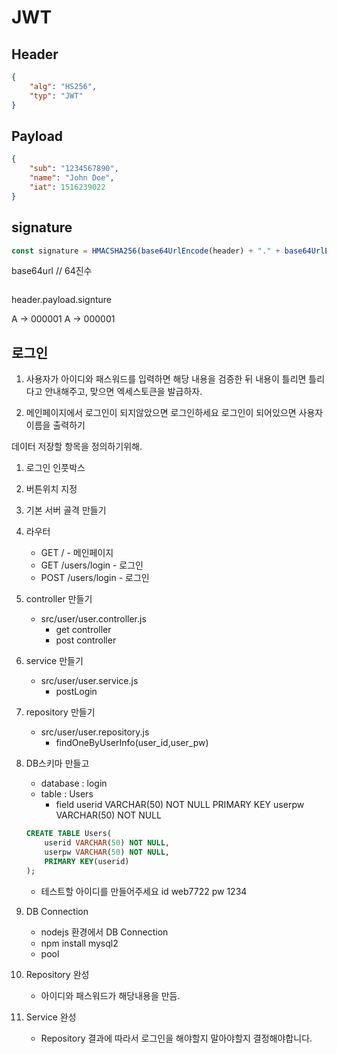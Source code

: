 # JWT

## Header

```json
{
    "alg": "HS256",
    "typ": "JWT"
}
```

## Payload

```json
{
    "sub": "1234567890",
    "name": "John Doe",
    "iat": 1516239022
}
```

## signature

```js
const signature = HMACSHA256(base64UrlEncode(header) + "." + base64UrlEncode(payload), your - 256 - bit - secret)
```

base64url
// 64진수

```js

```

header.payload.signture

A -> 000001
A -> 000001

## 로그인

1. 사용자가 아이디와 패스워드를 입력하면
   해당 내용을 검증한 뒤
   내용이 틀리면 틀리다고 안내해주고,
   맞으면 엑세스토큰을 발급하자.

2. 메인페이지에서 로그인이 되지않았으면 로그인하세요
   로그인이 되어있으면 사용자 이름을 출력하기

데이터 저장할 항목을 정의하기위해.

1. 로그인 인풋박스
2. 버튼위치 지정
3. 기본 서버 골격 만들기
4. 라우터

    - GET / - 메인페이지
    - GET /users/login - 로그인
    - POST /users/login - 로그인

5. controller 만들기

    - src/user/user.controller.js
        - get controller
        - post controller

6. service 만들기

    - src/user/user.service.js
        - postLogin

7. repository 만들기

    - src/user/user.repository.js
        - findOneByUserInfo(user_id,user_pw)

8. DB스키마 만들고

    - database : login
    - table : Users
        - field
          userid VARCHAR(50) NOT NULL PRIMARY KEY
          userpw VARCHAR(50) NOT NULL

    ```sql
    CREATE TABLE Users(
        userid VARCHAR(50) NOT NULL,
        userpw VARCHAR(50) NOT NULL,
        PRIMARY KEY(userid)
    );
    ```

    - 테스트할 아이디를 만들어주세요 id web7722 pw 1234

9. DB Connection

    - nodejs 환경에서 DB Connection
    - npm install mysql2
    - pool

10. Repository 완성

    - 아이디와 패스워드가 해당내용을 만듬.

11. Service 완성
    - Repository 결과에 따라서 로그인을 해야할지 말아야할지 결정해야합니다.
